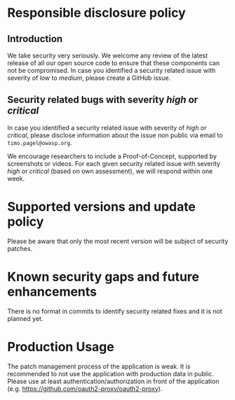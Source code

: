 # Responsible disclosure policy

## Introduction

We take security very seriously.
We welcome any review of the latest release of all our open source code to ensure that these components can not be compromised.
In case you identified a security related issue with severity of _low_ to _medium_, please create a GitHub issue. 


## Security related bugs with severity _high_ or _critical_

In case you identified a security related issue with severity of _high_ or _critical_, please disclose information about the issue non public via email to `timo.pagel@owasp.org`.

We encourage researchers to include a Proof-of-Concept, supported by screenshots or videos.
For each given security related issue with severity _high_ or _critical_ (based on own assessment), we will respond within one week.


# Supported versions and update policy

Please be aware that only the most recent version will be subject of security patches.

# Known security gaps and future enhancements

There is no format in commits to identify security related fixes and it is not planned yet.

# Production Usage
The patch management process of the application is weak. It is recommended to not use the application with production data in public. Please use at least authentication/authorization in front of the application (e.g. https://github.com/oauth2-proxy/oauth2-proxy).
